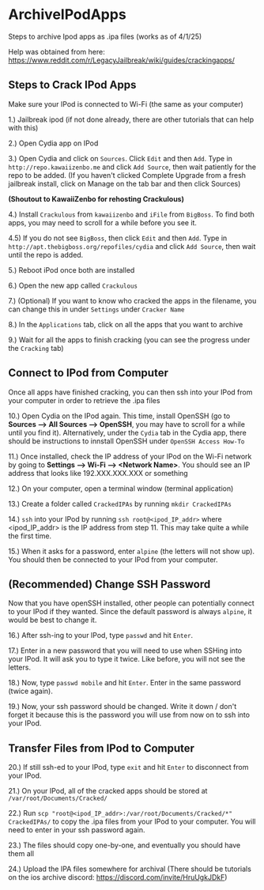 # ArchiveIPodApps
Steps to archive Ipod apps as .ipa files (works as of 4/1/25)

Help was obtained from here: https://www.reddit.com/r/LegacyJailbreak/wiki/guides/crackingapps/

## Steps to Crack IPod Apps

Make sure your IPod is connected to Wi-Fi (the same as your computer)

1.) Jailbreak ipod (if not done already, there are other tutorials that can help with this)

2.) Open Cydia app on IPod

3.) Open Cydia and click on `Sources`. Click `Edit` and then `Add`. Type in `http://repo.kawaiizenbo.me` and click `Add Source`, then wait patiently for the repo to be added. (If you haven't clicked Complete Upgrade from a fresh jailbreak install, click on Manage on the tab bar and then click Sources) 

**(Shoutout to KawaiiZenbo for rehosting Crackulous)**

4.) Install `Crackulous` from `kawaiizenbo` and `iFile` from `BigBoss`. To find both apps, you may need to scroll for a while before you see it.

4.5) If you do not see `BigBoss`, then click `Edit` and then `Add`. Type in `http://apt.thebigboss.org/repofiles/cydia` and click `Add Source`, then wait until the repo is added.

5.) Reboot iPod once both are installed

6.) Open the new app called `Crackulous`

7.) (Optional) If you want to know who cracked the apps in the filename, you can change this in under `Settings` under `Cracker Name`

8.) In the `Applications` tab, click on all the apps that you want to archive

9.) Wait for all the apps to finish cracking (you can see the progress under the `Cracking` tab)

## Connect to IPod from Computer

Once all apps have finished cracking, you can then ssh into your IPod from your computer in order to retrieve the .ipa files

10.) Open Cydia on the IPod again. This time, install OpenSSH (go to **Sources --> All Sources --> OpenSSH**, you may have to scroll for a while until you find it). Alternatively, under the `Cydia` tab in the Cydia app, there should be instructions to innstall OpenSSH under `OpenSSH Access How-To`

11.) Once installed, check the IP address of your IPod on the Wi-Fi network by going to **Settings --> Wi-Fi --> \<Network Name\>**. You should see an IP address that looks like 192.XXX.XXX.XXX or something

12.) On your computer, open a terminal window (terminal application)

13.) Create a folder called `CrackedIPAs` by running `mkdir CrackedIPAs`

14.) `ssh` into your IPod by running `ssh root@<ipod_IP_addr>` where <ipod_IP_addr> is the IP address from step 11. This may take quite a while the first time.

15.) When it asks for a password, enter `alpine` (the letters will not show up). You should then be connected to your IPod from your computer.

## (Recommended) Change SSH Password

Now that you have openSSH installed, other people can potentially connect to your IPod if they wanted. Since the default password is always `alpine`, it would be best to change it.

16.) After ssh-ing to your IPod, type `passwd` and hit `Enter`.

17.) Enter in a new password that you will need to use when SSHing into your IPod. It will ask you to type it twice. Like before, you will not see the letters.

18.) Now, type `passwd mobile` and hit `Enter`. Enter in the same password (twice again).

19.) Now, your ssh password should be changed. Write it down / don't forget it because this is the password you will use from now on to ssh into your IPod.

## Transfer Files from IPod to Computer

20.) If still ssh-ed to your IPod, type `exit` and hit `Enter` to disconnect from your IPod.

21.) On your IPod, all of the cracked apps should be stored at `/var/root/Documents/Cracked/`

22.) Run `scp "root@<ipod_IP_addr>:/var/root/Documents/Cracked/*" CrackedIPAs/` to copy the .ipa files from your IPod to your computer. You will need to enter in your ssh password again.

23.) The files should copy one-by-one, and eventually you should have them all

24.) Upload the IPA files somewhere for archival (There should be tutorials on the ios archive discord: https://discord.com/invite/HruUgkJDkF) 
